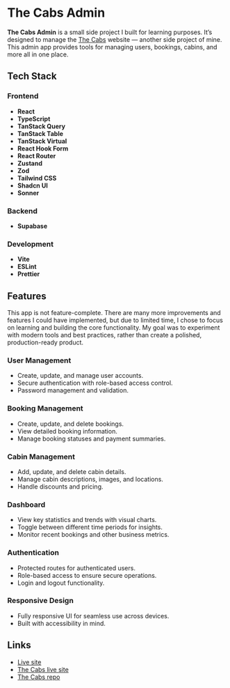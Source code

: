 # The Cabs Admin

**The Cabs Admin** is a small side project I built for learning purposes. It’s designed to manage the [The Cabs](https://the-cabs.vercel.app) website — another side project of mine. This admin app provides tools for managing users, bookings, cabins, and more all in one place.

## Tech Stack

### Frontend

- **React**
- **TypeScript**
- **TanStack Query**
- **TanStack Table**
- **TanStack Virtual**
- **React Hook Form**
- **React Router**
- **Zustand**
- **Zod**
- **Tailwind CSS**
- **Shadcn UI**
- **Sonner**

### Backend

- **Supabase**

### Development

- **Vite**
- **ESLint**
- **Prettier**

## Features

This app is not feature-complete. There are many more improvements and features I could have implemented, but due to limited time, I chose to focus on learning and building the core functionality. My goal was to experiment with modern tools and best practices, rather than create a polished, production-ready product.

### User Management

- Create, update, and manage user accounts.
- Secure authentication with role-based access control.
- Password management and validation.

### Booking Management

- Create, update, and delete bookings.
- View detailed booking information.
- Manage booking statuses and payment summaries.

### Cabin Management

- Add, update, and delete cabin details.
- Manage cabin descriptions, images, and locations.
- Handle discounts and pricing.

### Dashboard

- View key statistics and trends with visual charts.
- Toggle between different time periods for insights.
- Monitor recent bookings and other business metrics.

### Authentication

- Protected routes for authenticated users.
- Role-based access to ensure secure operations.
- Login and logout functionality.

### Responsive Design

- Fully responsive UI for seamless use across devices.
- Built with accessibility in mind.

## Links

- [Live site](https://the-cabs-admin.vercel.app)
- [The Cabs live site](https://the-cabs.vercel.app)
- [The Cabs repo](https://github.com/Martin-K-Kamir/the-cabs)
